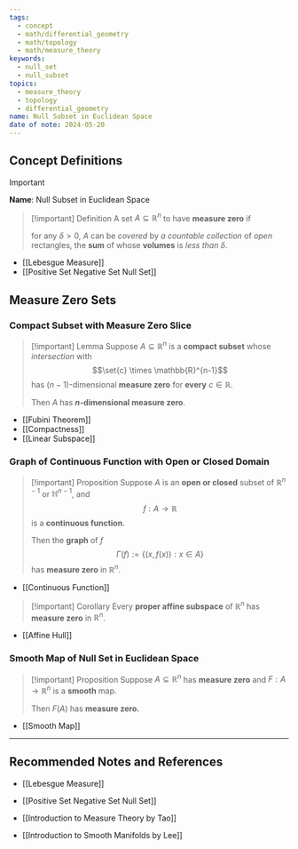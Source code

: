```yaml
---
tags:
  - concept
  - math/differential_geometry
  - math/topology
  - math/measure_theory
keywords:
  - null_set
  - null_subset
topics:
  - measure_theory
  - topology
  - differential_geometry
name: Null Subset in Euclidean Space
date of note: 2024-05-20
---
```


## Concept Definitions

>[!important]
>**Name**: Null Subset in Euclidean Space


>[!important] Definition
>A set $A \subseteq \mathbb{R}^n$ to have **measure zero** if 
>
>for any $\delta > 0$,  $A$ can be *covered* by *a countable collection* of *open* rectangles, the **sum** of whose **volumes** is *less than* $\delta$.

- [[Lebesgue Measure]]
- [[Positive Set Negative Set Null Set]]

## Measure Zero Sets

### Compact Subset with Measure Zero Slice

>[!important] Lemma
>Suppose $A \subseteq \mathbb{R}^n$ is a **compact subset** whose *intersection* with $$\set{c} \times \mathbb{R}^{n-1}$$ has  $(n-1)$-dimensional **measure zero** for **every** $c \in \mathbb{R}$. 
>
>Then $A$ has **$n$-dimensional measure zero**.

- [[Fubini Theorem]]
- [[Compactness]]
- [[Linear Subspace]]

### Graph of Continuous Function with Open or Closed Domain

>[!important] Proposition
>Suppose $A$ is an **open or closed** subset of $\mathbb{R}^{n-1}$ or $\mathbb{H}^{n-1}$, and $$f: A \rightarrow \mathbb{R}$$ is a **continuous function**. 
>
>Then the **graph** of $f$ 
>$$
>\Gamma(f) := \left\{(x, f(x)): x\in A  \right\}
>$$
>has **measure zero** in $\mathbb{R}^n$.

- [[Continuous Function]]

>[!important] Corollary
>Every **proper affine subspace** of $\mathbb{R}^n$ has **measure zero** in $\mathbb{R}^n$.

- [[Affine Hull]]

### Smooth Map of Null Set in Euclidean Space

>[!important] Proposition
>Suppose $A \subseteq \mathbb{R}^n$ has **measure zero** and $F: A \rightarrow \mathbb{R}^n$ is a **smooth** map. 
>
>Then $F(A)$ has **measure zero.**

- [[Smooth Map]]




-----------
##  Recommended Notes and References

- [[Lebesgue Measure]]
- [[Positive Set Negative Set Null Set]]


- [[Introduction to Measure Theory by Tao]]
- [[Introduction to Smooth Manifolds by Lee]]